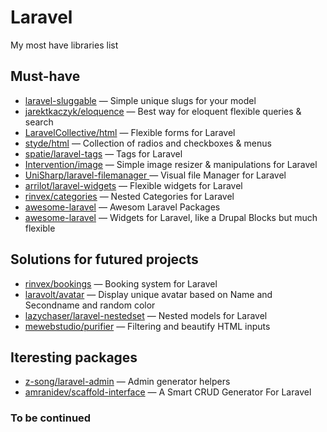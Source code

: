# Laravel
My most have libraries list

## Must-have 

* [laravel-sluggable](https://github.com/spatie/laravel-sluggable) — Simple unique slugs for your model
* [jarektkaczyk/eloquence](https://github.com/jarektkaczyk/eloquence/wiki/Mappable) — Best way for eloquent flexible queries & search
* [LaravelCollective/html](https://github.com/LaravelCollective/html) — Flexible forms for Laravel
* [styde/html](https://github.com/StydeNet/html) — Collection of radios and checkboxes & menus
* [spatie/laravel-tags](https://github.com/spatie/laravel-tags) — Tags for Laravel
* [Intervention/image](https://github.com/Intervention/image) — Simple image resizer & manipulations for Laravel
* [UniSharp/laravel-filemanager ](https://github.com/UniSharp/laravel-filemanager) — Visual file Manager for Laravel
* [arrilot/laravel-widgets](https://github.com/arrilot/laravel-widgets) — Flexible widgets for Laravel
* [rinvex/categories](https://github.com/rinvex/categories) — Nested Categories for Laravel
* [awesome-laravel](https://github.com/chiraggude/awesome-laravel) — Awesom Laravel Packages
* [awesome-laravel](https://github.com/arrilot/laravel-widgets) — Widgets for Laravel, like a Drupal Blocks but much flexible


## Solutions for futured projects

* [rinvex/bookings](https://github.com/rinvex/bookings) — Booking system for Laravel
* [laravolt/avatar](https://github.com/laravolt/avatar) — Display unique avatar based on Name and Secondname and random color
* [lazychaser/laravel-nestedset](https://github.com/lazychaser/laravel-nestedset) — Nested models for Laravel
* [mewebstudio/purifier](https://github.com/mewebstudio/purifier) — Filtering and beautify HTML inputs

## Iteresting packages

* [z-song/laravel-admin](https://github.com/z-song/laravel-admin) — Admin generator helpers
* [amranidev/scaffold-interface](https://github.com/amranidev/scaffold-interface) — A Smart CRUD Generator For Laravel

### To be continued
